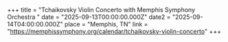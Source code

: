 +++
title = "Tchaikovsky Violin Concerto with Memphis Symphony Orchestra "
date = "2025-09-13T00:00:00.000Z"
date2 = "2025-09-14T04:00:00.000Z"
place = "Memphis, TN"
link = "https://memphissymphony.org/calendar/tchaikovsky-violin-concerto"
+++

